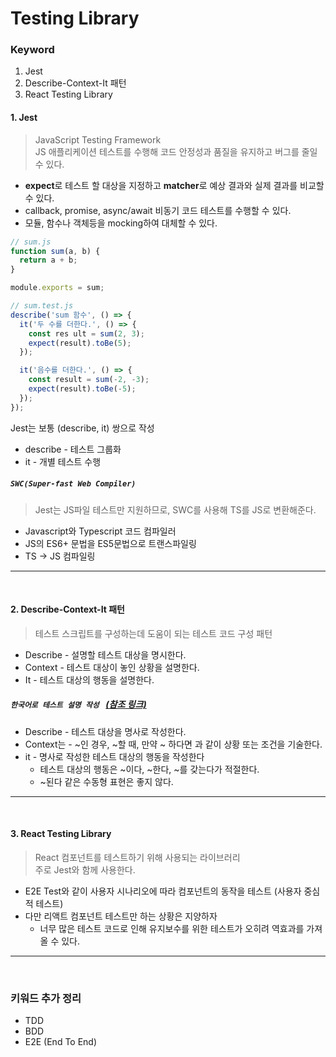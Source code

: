 # Testing Library

### Keyword
1. Jest
2. Describe-Context-It 패턴
3. React Testing Library

#### 1. Jest
> JavaScript Testing Framework      
> JS 애플리케이션 테스트를 수행해 코드 안정성과 품질을 유지하고 버그를 줄일 수 있다.      
- **expect**로 테스트 할 대상을 지정하고 **matcher**로 예상 결과와 실제 결과를 비교할 수 있다.
- callback, promise, async/await 비동기 코드 테스트를 수행할 수 있다.
- 모듈, 함수나 객체등을 mocking하여 대체할 수 있다. 

```javascript
// sum.js
function sum(a, b) {
  return a + b;
}

module.exports = sum;

// sum.test.js
describe('sum 함수', () => {
  it('두 수를 더한다.', () => {
    const res ult = sum(2, 3);
    expect(result).toBe(5);
  });

  it('음수를 더한다.', () => {
    const result = sum(-2, -3);
    expect(result).toBe(-5);
  });
});
```
Jest는 보통 (describe, it) 쌍으로 작성
- describe - 테스트 그룹화
- it - 개별 테스트 수행

##### **`SWC(Super-fast Web Compiler)`**
> Jest는 JS파일 테스트만 지원하므로, SWC를 사용해 TS를 JS로 변환해준다. 
- Javascript와 Typescript 코드 컴파일러
- JS의 ES6+ 문법을 ES5문법으로 트랜스파일링
- TS -> JS 컴파일링
---
<br />

#### 2. Describe-Context-It 패턴
> 테스트 스크립트를 구성하는데 도움이 되는 테스트 코드 구성 패턴
- Describe - 설명할 테스트 대상을 명시한다. 
- Context  - 테스트 대상이 놓인 상황을 설명한다.
- It - 테스트 대상의 행동을 설명한다.

##### **`한국어로 테스트 설명 작성 `** [(참조 링크)](https://johngrib.github.io/wiki/junit5-nested/#kotlin-describe-spec)

- Describe - 테스트 대상을 명사로 작성한다.
- Context는 - ~인 경우, ~할 때, 만약 ~ 하다면 과 같이 상황 또는 조건을 기술한다.
- it - 명사로 작성한 테스트 대상의 행동을 작성한다
  - 테스트 대상의 행동은 ~이다, ~한다, ~를 갖는다가 적절한다.
  - ~된다 같은 수동형 표현은 좋지 않다.
---
<br />

#### 3. React Testing Library
> React 컴포넌트를 테스트하기 위해 사용되는 라이브러리    
> 주로 Jest와 함께 사용한다.
- E2E Test와 같이 사용자 시나리오에 따라 컴포넌트의 동작을 테스트 (사용자 중심적 테스트)
- 다만 리액트 컴포넌트 테스트만 하는 상황은 지양하자
  - 너무 많은 테스트 코드로 인해 유지보수를 위한 테스트가 오히려 역효과를 가져올 수 있다.
---
<br />

### 키워드 추가 정리
- TDD
- BDD
- E2E (End To End)
